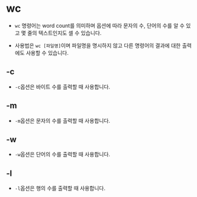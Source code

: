 # wc

- `wc` 명령어는 word count를 의미하며 옵션에 따라 문자의 수, 단어의 수를 알 수 있고 몇 줄의 텍스트인지도 셀 수 있습니다.

- 사용법은 `wc [파일명]`이며 파일명을 명시하지 않고 다른 명령어의 결과에 대한 출력에도 사용할 수 있습니다.

## -c

- `-c`옵션은 바이트 수를 출력할 때 사용합니다.

## -m

- `-m`옵션은 문자의 수를 출력할 때 사용합니다.

## -w

- `-w`옵션은 단어의 수를 출력할 때 사용합니다.

## -l

- `-l`옵션은 행의 수를 출력할 때 사용합니다.
